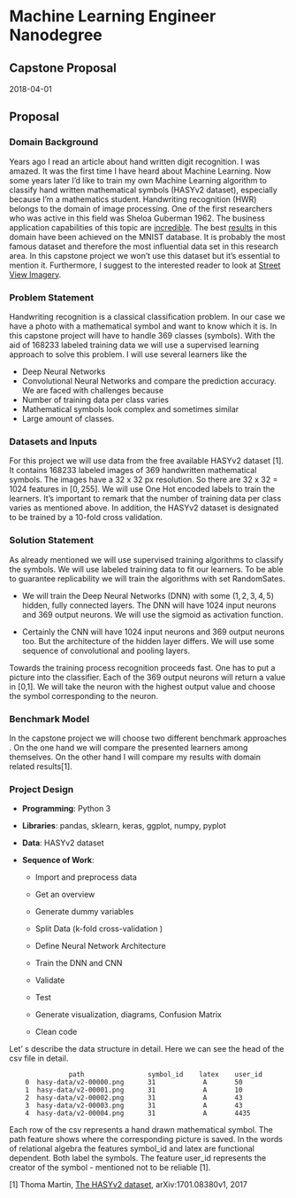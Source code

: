 Machine Learning Engineer Nanodegree 
====================================

 
Capstone Proposal 
-----------------

2018-04-01

Proposal
--------

### Domain Background

Years ago I read an article about hand written digit recognition. I was amazed. It was the first time I have heard about Machine Learning. Now some years later I’d like to train my own Machine Learning algorithm to classify hand written mathematical symbols (HASYv2 dataset), especially because I’m a mathematics student. Handwriting recognition (HWR) belongs to the domain of image processing. One of the first researchers who was active in this field was Sheloa Guberman 1962. The business application capabilities of this topic are [incredible](https://formtek.com/blog/handwriting-recognition-digitizing-text-from-handwritten-paper-documents/). The best [results](https://en.wikipedia.org/wiki/MNIST_database) in this domain have been achieved on the MNIST database. It is probably the most famous dataset and therefore the most influential data set in this research area. In this capstone project we won’t use this dataset but it’s essential to mention it. Furthermore, I suggest to the interested reader to look at [Street View Imagery](https://arxiv.org/pdf/1312.6082.pdf).


### Problem Statement
Handwriting recognition is a classical classification problem. In our case we have a photo with a mathematical symbol and want to know which it is. In this capstone project will have to handle 369 classes (symbols). With the aid of 168233 labeled training data we will use a supervised learning approach to solve this problem. I will use several learners like the
-   Deep Neural Networks
-   Convolutional Neural Networks
and compare the prediction accuracy. We are faced with challenges because
-   Number of training data per class varies
-   Mathematical symbols look complex and sometimes similar
-   Large amount of classes.
### Datasets and Inputs 

For this project we will use data from the free available HASYv2 dataset $[1]$. It contains 168233 labeled images of 369 handwritten mathematical symbols. The images have a 32 x 32 px resolution. So there are 32 x 32 = 1024 features in $[ 0,255 ]$. We will use One Hot encoded labels to train the learners. It’s important to remark that the number of training data per class varies as mentioned above. In addition, the HASYv2 dataset is designated to be trained by a 10-fold cross validation.

### Solution Statement 

As already mentioned we will use supervised training algorithms to classify the symbols. We will use labeled training data to fit our learners. To be able to guarantee replicability we will train the algorithms with set RandomSates.

-   We will train the Deep Neural Networks (DNN) with some $(1,2,3,4,5)$ hidden, fully connected layers. The DNN will have 1024 input neurons and 369 output neurons. We will use the sigmoid as activation function.

-   Certainly the CNN will have 1024 input neurons and 369 output neurons too. But the architecture of the hidden layer differs. We will use some sequence of convolutional and pooling layers.

Towards the training process recognition proceeds fast. One has to put a picture into the classifier. Each of the 369 output neurons will return a value in [0,1]. We will take the neuron with the highest output value and choose the symbol corresponding to the neuron.

### Benchmark Model 

In the capstone project we will choose two different benchmark approaches . On the one hand we will compare the presented learners among themselves. On the other hand I will compare my results with domain related results[1].


### Project Design 

-   **Programming**: Python 3

-   **Libraries**: pandas, sklearn, keras, ggplot, numpy, pyplot

-   **Data**: HASYv2 dataset

-   **Sequence of Work**:

    -   Import and preprocess data

    -   Get an overview

    -   Generate dummy variables

    -   Split Data (k-fold cross-validation )

    -   Define Neural Network Architecture

    -   Train the DNN and CNN

    -   Validate

    -   Test

    -   Generate visualization, diagrams, Confusion Matrix

    -   Clean code

Let’ s describe the data structure in detail. Here we can see the head of the csv file in detail.

                   path                symbol_id    latex    user_id
        0  hasy-data/v2-00000.png      31            A       50
        1  hasy-data/v2-00001.png      31            A       10
        2  hasy-data/v2-00002.png      31            A       43
        3  hasy-data/v2-00003.png      31            A       43
        4  hasy-data/v2-00004.png      31            A       4435
        

Each row of the csv represents a hand drawn mathematical symbol. The path feature shows where the corresponding picture is saved. In the words of relational algebra the features symbol_id and latex are functional dependent. Both label the symbols. The feature user_id represents the creator of the symbol - mentioned not to be reliable [1].

[1] Thoma Martin, [The HASYv2 dataset](https://arxiv.org/pdf/1701.08380.pdf), arXiv:1701.08380v1, 2017


